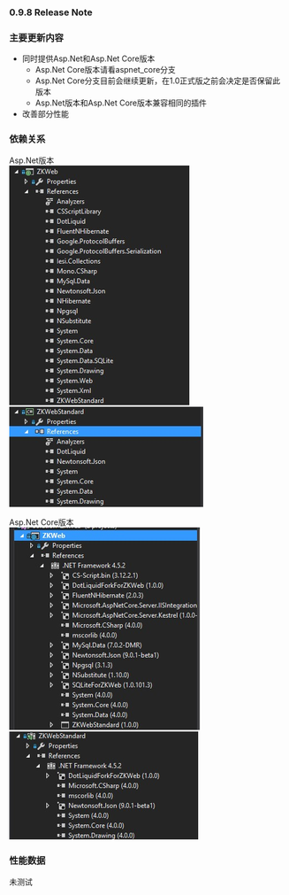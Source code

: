 ﻿### 0.9.8 Release Note

### 主要更新内容

- 同时提供Asp.Net和Asp.Net Core版本
  - Asp.Net Core版本请看aspnet_core分支
  - Asp.Net Core分支目前会继续更新，在1.0正式版之前会决定是否保留此版本
  - Asp.Net版本和Asp.Net Core版本兼容相同的插件
- 改善部分性能

### 依赖关系

Asp.Net版本<br/>
![](imgs.0.9.8/aspnet.dep.jpg)
![](imgs.0.9.8/aspnet.depstd.jpg)

Asp.Net Core版本<br/>
![](imgs.0.9.8/aspnetcore.dep.jpg)
![](imgs.0.9.8/aspnetcore.depstd.jpg)

### 性能数据

未测试
